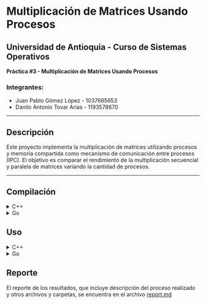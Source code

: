 # Multiplicación de Matrices Usando Procesos

## Universidad de Antioquia - Curso de Sistemas Operativos  
**Práctica #3 - Multiplicación de Matrices Usando Procesos**  

### Integrantes:  
- Juan Pablo Gómez López - 1037665653  
- Danilo Antonio Tovar Arias - 1193578670  

---

## Descripción
Este proyecto implementa la multiplicación de matrices utilizando procesos y memoria compartida como mecanismo de comunicación entre procesos (IPC). El objetivo es comparar el rendimiento de la multiplicación secuencial y paralela de matrices variando la cantidad de procesos.

---

## Compilación
<details>
  <summary>C++</summary>
  
  ```bash
  g++ -o matrix_mul matrix_mul.cpp -lrt -pthread
  ```
Esto generará un archivo ejecutable llamado matrix_mul.
</details>

<details>
  <summary>Go</summary>
  
  ```bash
  go build GoMatrixMult.go
  ```
Esto generará un archivo ejecutable llamado GoMatrixMult.
</details>

## Uso
<details>
  <summary>C++</summary>
  
```bash
./matrix_mul ./test_data/A_big.txt ./test_data/B_big.txt -n <CANTIDAD_PROCESOS>
```

Esto generará una carpeta llamada `output_CANTIDAD_PROCESOS` donde se encuentran tres archivos: el resultado de la multiplicación de matrices tanto secuencial como paralela, y el log que simplemente es lo que se imprime en pantalla al ejecutar el programa.
</details>

<details>
  <summary>Go</summary>
  
  ```bash
  ./GoMatrixMult -A ./test_data/A_big.txt -B ./test_data/B_big.txt -N <CANTIDAD_PROCESOS>
  ```

Esto generará una carpeta llamada `GoResults` con tres archivos, un archivo llamado `C_par.txt` donde se encuentra el resultado de la multiplicación paralela, un archivo llamado `C_seq.txt` donde se encuentra el resultado de la multiplicación secuencial y finalmente un archivo `log.txt` con los resultados de tiempos de procesamiento y speedup.
</details>

## Reporte

El reporte de los resultados, que incluye descripción del proceso realizado y otros archivos y carpetas, se encuentra en el archivo [report.md](report.md)






